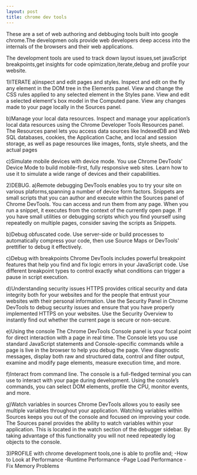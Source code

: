 ```yaml
---
layout: post
title: chrome dev tools
---
```

These are a set of web authoring and debbuging tools built into google chrome.The developmen ools provide web developers deep access into the internals of the browsers and their web applications.

The development tools are used to track down layout issues,set javaScript breakpoints,get insights for code opimization,iterate,debug and profile your website.  

1)ITERATE
 a)inspect and edit pages and styles.
  Inspect and edit on the fly any element in the DOM tree in the Elements panel.
  View and change the CSS rules applied to any selected element in the Styles pane.
  View and edit a selected element's box model in the Computed pane.
  View any changes made to your page locally in the Sources panel.

 b)Manage your local data resources.
  Inspect and manage your application’s local data resources using the Chrome Developer Tools Resources panel.
  The Resources panel lets you access data sources like IndexedDB and Web SQL databases, cookies, the Application Cache, and local and session storage, as well as page resources like images, fonts, style sheets, and the actual pages

 c)Simulate mobile devices with device mode.
  You use Chrome DevTools' Device Mode to build mobile-first, fully responsive web sites. Learn how to use it to simulate a wide range of devices and their capabilities.


2)DEBUG.
 a)Remote debugging
  DevTools enables you to try your site on various plaforms,spanning a number of device form factors. 
  Snippets are small scripts that you can author and execute within the Sources panel of Chrome DevTools. You can access and run them from any page. When you run a snippet, it executes from the context of the currently open page.
  If you have small utilities or debugging scripts which you find yourself using repeatedly on multiple pages, consider saving the scripts as Snippets. 

 b)Debug obfuscated code.
  Use server-side or build processes to automatically compress your code, then use Source Maps or DevTools' prettifier to debug it effectively. 
  
 c)Debug with breakpoints
  Chrome DevTools includes powerful breakpoint features that help you find and fix logic errors in your JavaScript code. Use different breakpoint types to control exactly what conditions can trigger a pause in script execution.

 d)Understanding security issues
  HTTPS provides critical security and data integrity both for your websites and for the people that entrust your websites with their personal information. Use the Security Panel in Chrome DevTools to debug security issues and ensure that you have properly implemented HTTPS on your websites.
  Use the Security Overview to instantly find out whether the current page is secure or non-secure.

 e)Using the console
  The Chrome DevTools Console panel is your focal point for direct interaction with a page in real time.
  The Console lets you use standard JavaScript statements and Console-specific commands while a page is live in the browser to help you debug the page. View diagnostic messages, display both raw and structured data, control and filter output, examine and modify page elements, measure execution time, and more.

 f)Interact from command line.
  The console is a full-fledged terminal you can use to interact with your page during development.
  Using the console’s commands, you can select DOM elements, profile the CPU, monitor events, and more.

 g)Watch variables in sources
  Chrome DevTools allows you to easily see multiple variables throughout your application. Watching variables within Sources keeps you out of the console and focused on improving your code.
  The Sources panel provides the ability to watch variables within your application. This is located in the watch section of the debugger sidebar. By taking advantage of this functionality you will not need repeatedly log objects to the console.

3)PROFILE
 with chrome development tools,one is able to profile and;
  -How to Look at Performance
  -Runtime Performance
  -Page Load Performance
  -Fix Memory Problems

 

